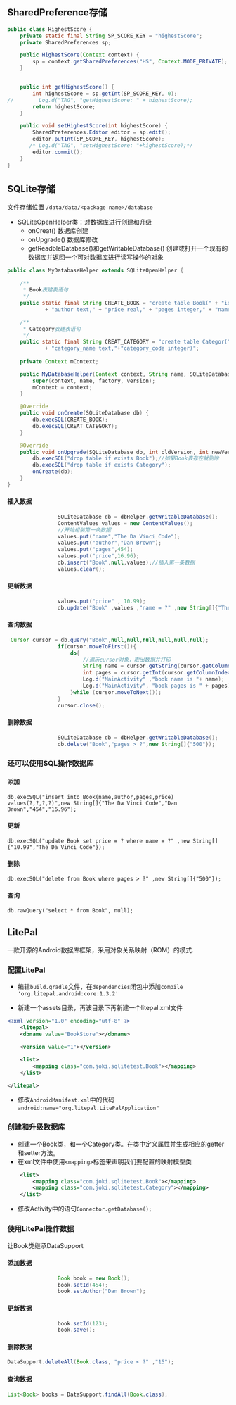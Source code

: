 ## SharedPreference存储

```Java
public class HighestScore {
    private static final String SP_SCORE_KEY = "highestScore";
    private SharedPreferences sp;

    public HighestScore(Context context) {
        sp = context.getSharedPreferences("HS", Context.MODE_PRIVATE);
    }


    public int getHighestScore() {
        int highestScore = sp.getInt(SP_SCORE_KEY, 0);
//        Log.d("TAG", "getHighestScore: " + highestScore);
        return highestScore;
    }

    public void setHighestScore(int highestScore) {
        SharedPreferences.Editor editor = sp.edit();
        editor.putInt(SP_SCORE_KEY, highestScore);
       /* Log.d("TAG", "setHighestScore: "+highestScore);*/
        editor.commit();
    }
}
```

## SQLite存储

文件存储位置 `/data/data/<package name>/database`

* SQLiteOpenHelper类：对数据库进行创建和升级
    * onCreat() 数据库创建
    * onUpgrade() 数据库修改
    * getReadbleDatabase()和getWritableDatabase() 创建或打开一个现有的数据库并返回一个可对数据库进行读写操作的对象
    
```Java
public class MyDatabaseHelper extends SQLiteOpenHelper {

    /**
     * Book表建表语句
     */
    public static final String CREATE_BOOK = "create table Book(" + "id integer primary key autoincrement,"
            + "author text," + "price real," + "pages integer," + "name text)";

    /**
     * Category表建表语句
     */
    public static final String CREAT_CATEGORY = "create table Categor(" + "id integer primay key autoincrement," 
            + "category_name text,"+"category_code integer)";
    
    private Context mContext;

    public MyDatabaseHelper(Context context, String name, SQLiteDatabase.CursorFactory factory, int version) {
        super(context, name, factory, version);
        mContext = context;
    }

    @Override
    public void onCreate(SQLiteDatabase db) {
        db.execSQL(CREATE_BOOK);
        db.execSQL(CREAT_CATEGORY);
    }

    @Override
    public void onUpgrade(SQLiteDatabase db, int oldVersion, int newVersion) {
        db.execSQL("drop table if exists Book");//如果Book表存在就删除
        db.execSQL("drop table if exists Category");
        onCreate(db);
    }
}
```
#### 插入数据

```Java
                SQLiteDatabase db = dbHelper.getWritableDatabase();
                ContentValues values = new ContentValues();
                //开始组装第一条数据
                values.put("name","The Da Vinci Code");
                values.put("author","Dan Brown");
                values.put("pages",454);
                values.put("price",16.96);
                db.insert("Book",null,values);//插入第一条数据
                values.clear();
```
                
#### 更新数据
```Java
                values.put("price" , 10.99);
                db.update("Book" ,values ,"name = ?" ,new String[]{"The Da Vinci Code"});
```
#### 查询数据
```Java
 Cursor cursor = db.query("Book",null,null,null,null,null,null);
                if(cursor.moveToFirst()){
                    do{
                        //遍历cursor对象，取出数据并打印
                        String name = cursor.getString(cursor.getColumnIndex("name"));
                        int pages = cursor.getInt(cursor.getColumnIndex("pages"));
                        Log.d("MainActivity" ,"book name is "+ name);
                        Log.d("MainActivity", "book pages is " + pages);
                    }while (cursor.moveToNext());
                }
                cursor.close();
```
#### 删除数据
```Java
                SQLiteDatabase db = dbHelper.getWritableDatabase();
                db.delete("Book","pages > ?",new String[]{"500"});
```
### 还可以使用SQL操作数据库

#### 添加
`db.execSQL("insert into Book(name,author,pages,price) values(?,?,?,?)",new String[]{"The Da Vinci Code","Dan Brown","454","16.96"};`
#### 更新
`db.execSQL("update Book set price = ? where name = ?" ,new String[]{"10.99","The Da Vinci Code"});`
#### 删除
`db.execSQL("delete from Book where pages > ?" ,new String[]{"500"});`
#### 查询
`db.rawQuery("select * from Book", null);`
## LitePal
一款开源的Android数据库框架，采用对象关系映射（ROM）的模式.
### 配置LitePal
* 编辑`build.gradle`文件，在`dependencies`闭包中添加`compile 'org.litepal.android:core:1.3.2'`

* 新建一个assets目录，再该目录下再新建一个litepal.xml文件
```xml
<?xml version="1.0" encoding="utf-8" ?>
    <litepal>
    <dbname value="BookStore"></dbname>

    <version value="1"></version>

    <list>
        <mapping class="com.joki.sqlitetest.Book"></mapping>
    </list>

</litepal>
```
* 修改`AndroidManifest.xml`中的代码`android:name="org.litepal.LitePalApplication"`

### 创建和升级数据库
* 创建一个Book类，和一个Category类。在类中定义属性并生成相应的getter和setter方法。
* 在xml文件中使用`<mapping>`标签来声明我们要配置的映射模型类
```xml
    <list>
        <mapping class="com.joki.sqlitetest.Book"></mapping>
        <mapping class="com.joki.sqlitetest.Category"></mapping>
    </list>
```

* 修改Activity中的语句`Connector.getDatabase();`
### 使用LitePal操作数据
让Book类继承DataSupport
#### 添加数据
```Java
                Book book = new Book();
                book.setId(454);
                book.setAuthor("Dan Brown");
```

#### 更新数据
```Java
                book.setId(123);
                book.save();
```
#### 删除数据
```Java
DataSupport.deleteAll(Book.class, "price < ?" ,"15");
```
#### 查询数据
```Java
List<Book> books = DataSupport.findAll(Book.class);
```
